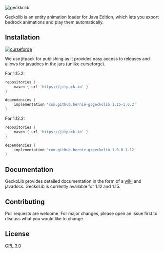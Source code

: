 ![geckkolib](https://i.softwarelocker.net/geckolib.png)

Geckolib is an entity animation loader for Java Edition, which lets you export bedrock animations and play them automatically.

## Installation
[![curseforge](http://cf.way2muchnoise.eu/versions/geckolib.svg)](https://www.curseforge.com/minecraft/mc-mods/geckolib)

We use jitpack for publishing as it provides easy access to releases and allows for javadocs in the jars (unlike curseforge).

For 1.15.2:
```gradle
repositories {
    maven { url 'https://jitpack.io' }
}

dependencies {
    implementation 'com.github.bernie-g:geckolib:1.15-1.0.2'
}
```

For 1.12.2:
```gradle
repositories {
    maven { url 'https://jitpack.io' }
}

dependencies {
    implementation 'com.github.bernie-g:geckolib:1.0.0-1.12'
}
```
## Documentation
GeckoLib provides detailed documentation in the form of a [wiki](https://github.com/bernie-g/geckolib/wiki) and javadocs. GeckoLib is currently available for 1.12 and 1.15.

## Contributing
Pull requests are welcome. For major changes, please open an issue first to discuss what you would like to change.



## License
[GPL 3.0](https://choosealicense.com/licenses/gpl-3.0/)
